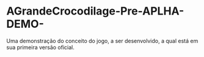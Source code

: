# AGrandeCrocodilage-Pre-APLHA-DEMO-
Uma demonstração do conceito do jogo, a ser desenvolvido, a qual está em sua primeira versão oficial.

